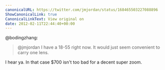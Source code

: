 ```yaml
---
canonicalURL: https://twitter.com/jmjordan/status/168465503227088896
ShowCanonicalLink: true
CanonicalLinkText: View original on
date: 2012-02-11T22:44:40+00:00
---
```

@bodingzhang:

> @jmjordan I have a 18-55 right now. It would just seem convenient to carry one lens.

I hear ya. In that case $700 isn't too bad for a decent super zoom.